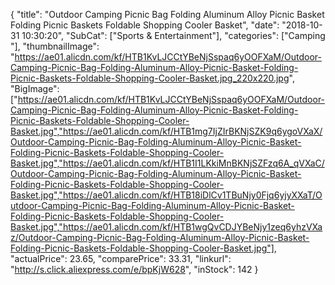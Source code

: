{
	"title": "Outdoor Camping Picnic Bag Folding Aluminum Alloy Picnic Basket Folding Picnic Baskets Foldable Shopping Cooler Basket",
	"date": "2018-10-31 10:30:20",
	"SubCat": ["Sports & Entertainment"],
	"categories": ["Camping "],
	"thumbnailImage": "https://ae01.alicdn.com/kf/HTB1KvLJCCtYBeNjSspaq6yOOFXaM/Outdoor-Camping-Picnic-Bag-Folding-Aluminum-Alloy-Picnic-Basket-Folding-Picnic-Baskets-Foldable-Shopping-Cooler-Basket.jpg_220x220.jpg",
	"BigImage": ["https://ae01.alicdn.com/kf/HTB1KvLJCCtYBeNjSspaq6yOOFXaM/Outdoor-Camping-Picnic-Bag-Folding-Aluminum-Alloy-Picnic-Basket-Folding-Picnic-Baskets-Foldable-Shopping-Cooler-Basket.jpg","https://ae01.alicdn.com/kf/HTB1mg7IjZIrBKNjSZK9q6ygoVXaX/Outdoor-Camping-Picnic-Bag-Folding-Aluminum-Alloy-Picnic-Basket-Folding-Picnic-Baskets-Foldable-Shopping-Cooler-Basket.jpg","https://ae01.alicdn.com/kf/HTB1I1LKkiMnBKNjSZFzq6A_qVXaC/Outdoor-Camping-Picnic-Bag-Folding-Aluminum-Alloy-Picnic-Basket-Folding-Picnic-Baskets-Foldable-Shopping-Cooler-Basket.jpg","https://ae01.alicdn.com/kf/HTB18iDlCv1TBuNjy0Fjq6yjyXXaT/Outdoor-Camping-Picnic-Bag-Folding-Aluminum-Alloy-Picnic-Basket-Folding-Picnic-Baskets-Foldable-Shopping-Cooler-Basket.jpg","https://ae01.alicdn.com/kf/HTB1wgQvCDJYBeNjy1zeq6yhzVXaz/Outdoor-Camping-Picnic-Bag-Folding-Aluminum-Alloy-Picnic-Basket-Folding-Picnic-Baskets-Foldable-Shopping-Cooler-Basket.jpg"],
	"actualPrice": 23.65,
	"comparePrice": 33.31,
	"linkurl": "http://s.click.aliexpress.com/e/bpKjW628",
	"inStock": 142
}
